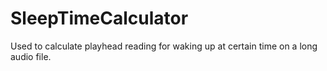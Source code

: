 # SleepTimeCalculator
 Used to calculate playhead reading for waking up at certain time on a long audio file.
